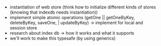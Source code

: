 - instantiation of web store (think how to initialize different kinds of stores (knowing that indexdb needs instantiation))
- implement simple atomic operations (getOne || getOneByKey, deleteByKey, saveOne, | updateByKey) -> implement for local and session store
- research about index db -> how it works and what it supports
- we'll work to make this typesafe (by using generics)
